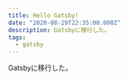 ```yaml
---
title: Hello Gatsby!
date: "2020-08-29T22:35:00.000Z"
description: Gatsbyに移行した。
tags:
  - gatsby
---
```


Gatsbyに移行した。
